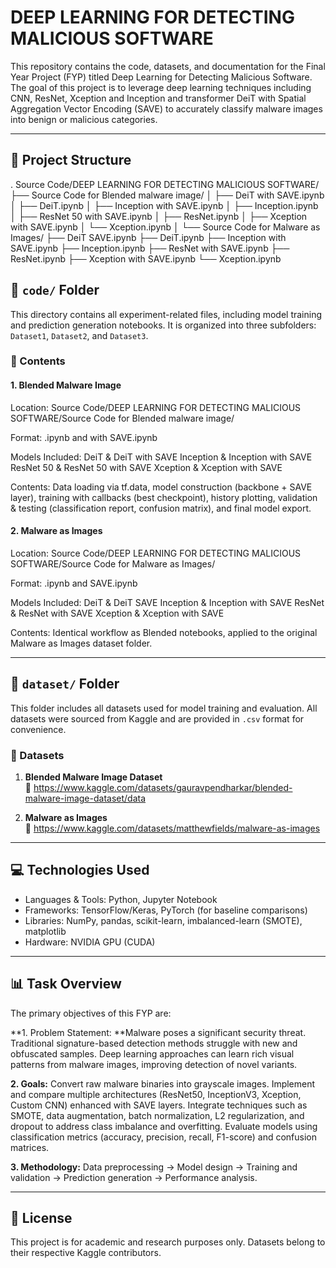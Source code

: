# DEEP LEARNING FOR DETECTING MALICIOUS SOFTWARE

This repository contains the code, datasets, and documentation for the Final Year Project (FYP) titled Deep Learning for Detecting Malicious Software. The goal of this project is to leverage deep learning techniques including CNN, ResNet, Xception and Inception and transformer DeiT with Spatial Aggregation Vector Encoding (SAVE) to accurately classify malware images into benign or malicious categories.

---

## 📁 Project Structure

.
Source Code/DEEP LEARNING FOR DETECTING MALICIOUS SOFTWARE/
├── Source Code for Blended malware image/
│   ├── DeiT with SAVE.ipynb
│   ├── DeiT.ipynb
│   ├── Inception with SAVE.ipynb
│   ├── Inception.ipynb
│   ├── ResNet 50 with SAVE.ipynb
│   ├── ResNet.ipynb
│   ├── Xception with SAVE.ipynb
│   └── Xception.ipynb
│
└── Source Code for Malware as Images/
    ├── DeiT SAVE.ipynb
    ├── DeiT.ipynb
    ├── Inception with SAVE.ipynb
    ├── Inception.ipynb
    ├── ResNet with SAVE.ipynb
    ├── ResNet.ipynb
    ├── Xception with SAVE.ipynb
    └── Xception.ipynb


## 📂 `code/` Folder

This directory contains all experiment-related files, including model training and prediction generation notebooks. It is organized into three subfolders: `Dataset1`, `Dataset2`, and `Dataset3`.

### 📌 Contents

#### 1. **Blended Malware Image**

Location: Source Code/DEEP LEARNING FOR DETECTING MALICIOUS SOFTWARE/Source Code for Blended malware image/

Format: <Model>.ipynb and <Model> with SAVE.ipynb

Models Included:
DeiT & DeiT with SAVE
Inception & Inception with SAVE
ResNet 50 & ResNet 50 with SAVE
Xception & Xception with SAVE

Contents: Data loading via tf.data, model construction (backbone + SAVE layer), training with callbacks (best checkpoint), history plotting, validation & testing (classification report, confusion matrix), and final model export.

#### 2. **Malware as Images**

Location: Source Code/DEEP LEARNING FOR DETECTING MALICIOUS SOFTWARE/Source Code for Malware as Images/

Format: <Model>.ipynb and <Model> SAVE.ipynb

Models Included:
DeiT & DeiT SAVE
Inception & Inception with SAVE
ResNet & ResNet with SAVE
Xception & Xception with SAVE

Contents: Identical workflow as Blended notebooks, applied to the original Malware as Images dataset folder.


---

## 📂 `dataset/` Folder

This folder includes all datasets used for model training and evaluation. All datasets were sourced from Kaggle and are provided in `.csv` format for convenience.

### 📌 Datasets

1. **Blended Malware Image Dataset**  
   📎 https://www.kaggle.com/datasets/gauravpendharkar/blended-malware-image-dataset/data

2. **Malware as Images**  
   📎 https://www.kaggle.com/datasets/matthewfields/malware-as-images


---

## 💻 Technologies Used

- Languages & Tools: Python, Jupyter Notebook
- Frameworks: TensorFlow/Keras, PyTorch (for baseline comparisons)
- Libraries: NumPy, pandas, scikit-learn, imbalanced-learn (SMOTE), matplotlib
- Hardware: NVIDIA GPU (CUDA)

---

## 📊 Task Overview

The primary objectives of this FYP are:

**1. Problem Statement: **Malware poses a significant security threat. Traditional signature-based detection methods struggle with new and obfuscated samples. Deep learning approaches can learn rich visual patterns from malware images, improving detection of novel variants.

**2. Goals:**
Convert raw malware binaries into grayscale images.
Implement and compare multiple architectures (ResNet50, InceptionV3, Xception, Custom CNN) enhanced with SAVE layers.
Integrate techniques such as SMOTE, data augmentation, batch normalization, L2 regularization, and dropout to address class imbalance and overfitting.
Evaluate models using classification metrics (accuracy, precision, recall, F1-score) and confusion matrices.

**3. Methodology:** Data preprocessing → Model design → Training and validation → Prediction generation → Performance analysis.

---


## 📜 License

This project is for academic and research purposes only. Datasets belong to their respective Kaggle  contributors.
